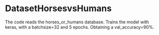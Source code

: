 # DatasetHorsesvsHumans
The code reads the horses_or_humans database. Trains the model with keras, with a batchsize=32 and 5 epochs. Obtaining a val_accuracy=90%.
